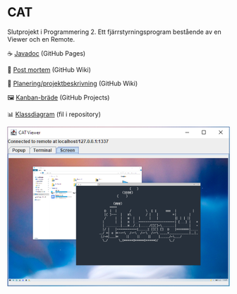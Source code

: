 # CAT

Slutprojekt i Programmering 2. Ett fjärrstyrningsprogram bestående av en Viewer och en Remote.

☕ [Javadoc](https://marcusbillman.github.io/prg2-final-project/) (GitHub Pages)

📑 [Post mortem](https://github.com/marcusbillman/prg2-final-project/wiki/Post-mortem) (GitHub Wiki)

📑 [Planering/projektbeskrivning](https://github.com/marcusbillman/prg2-final-project/wiki/Planering) (GitHub Wiki)

🖼 [Kanban-bräde](https://github.com/marcusbillman/prg2-final-project/projects/1) (GitHub Projects)

📊 [Klassdiagram](https://github.com/marcusbillman/prg2-final-project/blob/main/class-diagram.png?raw=true) (fil i repository)

![Screenshot](https://github.com/marcusbillman/prg2-final-project/blob/main/screenshot.png?raw=true)
